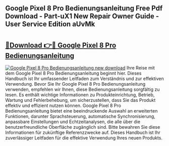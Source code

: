 ## Google Pixel 8 Pro Bedienungsanleitung Free Pdf Download - Part-uX1 New Repair Owner Guide - User Service Edition aUvMk

# <h2><a href="http://df2b83e.blite.top/?on=Google+Pixel+8+Pro+Bedienungsanleitung">🔗Download 👉🔴 Google Pixel 8 Pro Bedienungsanleitung</a></h2>

[![Google Pixel 8 Pro Bedienungsanleitung new download](https://i.imgur.com/lujVjoI.png)](http://df2b83e.blite.top/?on=Google+Pixel+8+Pro+Bedienungsanleitung)
Ihre Reise mit dem Google Pixel 8 Pro Bedienungsanleitung beginnt hier. Dieses Handbuch ist Ihr umfassender Leitfaden zum Verständnis und zur effektiven Verwendung. Bevor Sie Ihr Google Pixel 8 Pro Bedienungsanleitung verwenden, empfehlen wir Ihnen, diese Bedienungsanleitung sorgfältig zu lesen. Es enthält wichtige Informationen zu Produkteinrichtung, Betrieb, Wartung und Fehlerbehebung, um sicherzustellen, dass Sie das Produkt effektiv und effizient nutzen können. Google Pixel 8 Pro Bedienungsanleitung bietet eine beeindruckende Auswahl an erweiterten Funktionen, darunter Sprachsteuerung, automatische Synchronisierung, anpassbare Einstellungen und Echtzeitanalysen, die alle über die benutzerfreundliche Oberfläche zugänglich sind. Bitte bewahren Sie diese Informationen für zukünftige Referenzzwecke auf. Dieses Handbuch ist Ihr zuverlässiger Leitfaden für die effektive Verwendung Ihres neuen Produkts.
